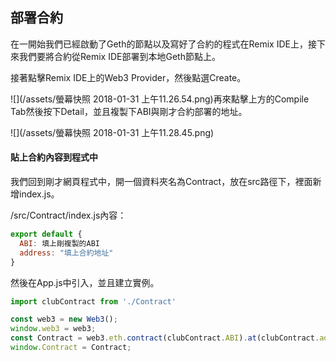 ## 部署合約

在一開始我們已經啟動了Geth的節點以及寫好了合約的程式在Remix IDE上，接下來我們要將合約從Remix IDE部署到本地Geth節點上。

接著點擊Remix IDE上的Web3 Provider，然後點選Create。

![](/assets/螢幕快照 2018-01-31 上午11.26.54.png)再來點擊上方的Compile Tab然後按下Detail，並且複製下ABI與剛才合約部署的地址。

![](/assets/螢幕快照 2018-01-31 上午11.28.45.png)

#### 貼上合約內容到程式中

我們回到剛才網頁程式中，開一個資料夾名為Contract，放在src路徑下，裡面新增index.js。

/src/Contract/index.js內容：

```js
export default {
  ABI: 填上剛複製的ABI
  address: "填上合約地址"
}
```

然後在App.js中引入，並且建立實例。

```js
import clubContract from './Contract'

const web3 = new Web3();
window.web3 = web3;
const Contract = web3.eth.contract(clubContract.ABI).at(clubContract.address);
window.Contract = Contract;
```







